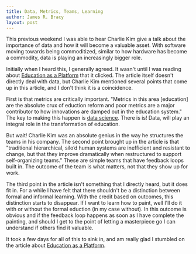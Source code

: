 ```yaml
---
title: Data, Metrics, Teams, Learning
author: James R. Bracy
layout: post
---
```


This previous weekend I was able to hear Charlie Kim give a talk about the
importance of data and how it will become a valuable asset. With software
moving towards being commoditized, similar to how hardware has become a
commodity, data is playing an increasingly bigger role.

Initially when I heard this, I generally agreed. It wasn't until I was reading
about [Education as a Platform](http://radar.oreilly.com/2010/09/education-as-a-platform.html)
that it clicked. The article itself doesn't directly deal with data, but
Charlie Kim mentioned several points that come up in this article, and I don't
think it is a coincidence.

First is that metrics are critically important. "Metrics in this area
[education] are the absolute crux of eduction reform and poor metrics are a
major contributor to how innovations are damped out in the education system."
The key to making this happen is [data science](http://radar.oreilly.com/2010/06/what-is-data-science.html).
There is is! Data, will play an integral role in the transformation of
education. 

But wait! Charlie Kim was an absolute genius in the way he structures the
teams in his company. The second point brought up in the article is that
"traditional hierarchical, silo’d human systems are inefficient and resistant
to change, but that they improve dramatically when restructured to support
self-organizing teams." These are simple teams that have feedback loops built
in. The outcome of the team is what matters, not that they show up for work.

The third point in the article isn't something that I directly heard, but it
does fit in. For a while I have felt that there shouldn't be a distinction
between formal and informal learning. With the credit based on outcomes,
this distinction starts to disappear. If I want to learn how to paint, well
I'll do it with or without the formal eduction (in my case without). In this
outcome is obvious and if the feedback loop happens as soon as I have complete
the painting, and should I get to the point of letting a masterpiece go I can
understand if others find it valuable.

It took a few days for all of this to sink in, and am really glad I stumbled
on the article about [Education as a Platform](http://radar.oreilly.com/2010/09/education-as-a-platform.html).